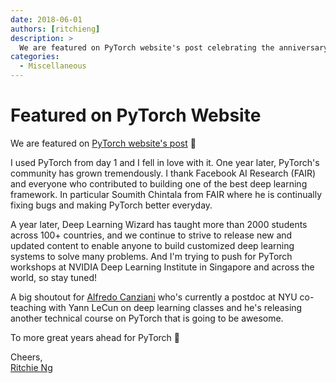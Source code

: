 ```yaml
---
date: 2018-06-01
authors: [ritchieng]
description: >
  We are featured on PyTorch website's post celebrating the anniversary of PyTorch.
categories:
  - Miscellaneous
---
```


# Featured on PyTorch Website

We are featured on [PyTorch website's post](https://pytorch.org/2018/01/19/a-year-in.html) :ghost:

<!-- more -->

I used PyTorch from day 1 and I fell in love with it. One year later, PyTorch's community has grown tremendously. I thank Facebook AI Research (FAIR) and everyone who contributed to building one of the best deep learning framework. In particular Soumith Chintala from FAIR where he is continually fixing bugs and making PyTorch better everyday.

A year later, Deep Learning Wizard has taught more than 2000 students across 100+ countries, and we continue to strive to release new and updated content to enable anyone to build customized deep learning systems to solve many problems. And I'm trying to push for PyTorch workshops at NVIDIA Deep Learning Institute in Singapore and across the world, so stay tuned!

A big shoutout for [Alfredo Canziani](https://www.linkedin.com/in/alfredocanziani/) who's currently a postdoc at NYU co-teaching with Yann LeCun on deep learning classes and he's releasing another technical course on PyTorch that is going to be awesome.

To more great years ahead for PyTorch :clap:

Cheers,
<br />[Ritchie Ng](https://www.ritchieng.com/)